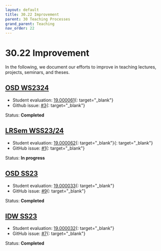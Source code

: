 ```yaml
---
layout: default
title: 30.22 Improvement
parent: 30 Teaching Processes
grand_parent: Teaching
nav_order: 22
---
```


# 30.22 Improvement

In the following, we document our efforts to improve in teaching lectures, projects, seminars, and theses.

## [OSD WS2324](../33_projects/33.02.osd-ws23-24.html)

- Student evaluation: [19.000061](https://nc-2272638881871040784.nextcloud-ionos.com/index.php/f/21480){: target="_blank"}
- Github issue: [#3](https://github.com/digital-work-lab/open-source-project/issues/3){: target="_blank"}

Status: **Completed**

## [LRSem WSS23/24](../34_seminars/34.02.lrsem-ws23-24.html)

- Student evaluation: [19.000062](https://nc-2272638881871040784.nextcloud-ionos.com/index.php/f/21479){: target="_blank"}{: target="_blank"}
- GitHub issue: [#1](https://github.com/digital-work-lab/literature-review-seminar/issues/1){: target="_blank"}

Status: **In progress**

## [OSD SS23](../33_projects/33.01.osd-ss23.html)

- Student evaluation: [19.000033](https://nc-2272638881871040784.nextcloud-ionos.com/index.php/f/574){: target="_blank"}
- GitHub issue: [#9](https://github.com/digital-work-lab/open-source-project/issues/9){: target="_blank"}

Status: **Completed**

## [IDW SS23](../32_lectures/32.01.idw-ss23.html)

- Student evaluation: [19.000032](https://nc-2272638881871040784.nextcloud-ionos.com/index.php/f/575){: target="_blank"}
- GitHub issue: [#7](https://github.com/digital-work-lab/digital-work-lecture/issues/7){: target="_blank"}

Status: **Completed**
